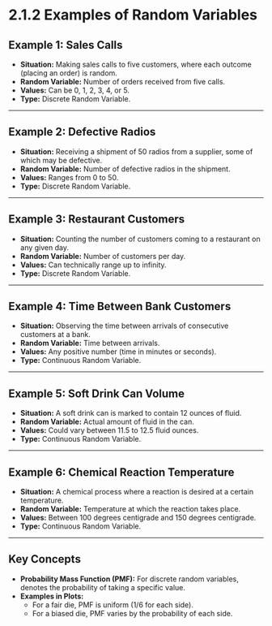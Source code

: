 # 2.1.2 Examples of Random Variables

## Example 1: Sales Calls
- **Situation:** Making sales calls to five customers, where each outcome (placing an order) is random.
- **Random Variable:** Number of orders received from five calls.
- **Values:** Can be 0, 1, 2, 3, 4, or 5.
- **Type:** Discrete Random Variable.

---

## Example 2: Defective Radios
- **Situation:** Receiving a shipment of 50 radios from a supplier, some of which may be defective.
- **Random Variable:** Number of defective radios in the shipment.
- **Values:** Ranges from 0 to 50.
- **Type:** Discrete Random Variable.

---

## Example 3: Restaurant Customers
- **Situation:** Counting the number of customers coming to a restaurant on any given day.
- **Random Variable:** Number of customers per day.
- **Values:** Can technically range up to infinity.
- **Type:** Discrete Random Variable.

---

## Example 4: Time Between Bank Customers
- **Situation:** Observing the time between arrivals of consecutive customers at a bank.
- **Random Variable:** Time between arrivals.
- **Values:** Any positive number (time in minutes or seconds).
- **Type:** Continuous Random Variable.

---

## Example 5: Soft Drink Can Volume
- **Situation:** A soft drink can is marked to contain 12 ounces of fluid.
- **Random Variable:** Actual amount of fluid in the can.
- **Values:** Could vary between 11.5 to 12.5 fluid ounces.
- **Type:** Continuous Random Variable.

---

## Example 6: Chemical Reaction Temperature
- **Situation:** A chemical process where a reaction is desired at a certain temperature.
- **Random Variable:** Temperature at which the reaction takes place.
- **Values:** Between 100 degrees centigrade and 150 degrees centigrade.
- **Type:** Continuous Random Variable.

---

## Key Concepts
- **Probability Mass Function (PMF):** For discrete random variables, denotes the probability of taking a specific value.
- **Examples in Plots:**
  - For a fair die, PMF is uniform (1/6 for each side).
  - For a biased die, PMF varies by the probability of each side.
